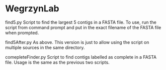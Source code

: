 WegrzynLab
==========
find5.py
	Script to find the largest 5 contigs in a FASTA file. To 	use, run the script from command prompt and put in the 	exact	filename of the FASTA file when prompted.

find5After.py
	As above. This version is just to allow using the script 	on multiple sources in the same directory.

comepleteFinder.py
	Script to find contigs labelled as complete in a FASTA 	file. Usage is the same as the previous two scripts.